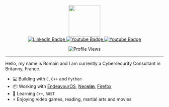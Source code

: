 <div id="header" align="center">
  <img src="https://media.giphy.com/media/lP8xu5t2DLGG045H8F/giphy.gif" width="100"/>
</div>

<div id="badges" align="center">
  <a href="https://www.linkedin.com/in/%F0%9F%94%90romain-r-632b30170">
    <img src="https://img.shields.io/badge/LinkedIn-blue?style=for-the-badge&logo=linkedin&logoColor=white" alt="LinkedIn Badge"/>
  </a>
  <a href="https://www.reddit.com/user/Tad3usZz">
    <img src="https://img.shields.io/badge/Reddit-red?style=for-the-badge&logo=reddit&logoColor=white" alt="Youtube Badge"/>
  </a>
    <a href="https://leetcode.com/Tadeusz-RZK">
    <img src="https://img.shields.io/badge/LeetCode-orange?style=for-the-badge&logo=leetcode&logoColor=white" alt="Youtube Badge"/>
  </a>
</div>

<p align="center">
  <img src="https://komarev.com/ghpvc/?username=Tadeusz-RZK&style=flat&color=blue" alt="Profile Views"/>
</p>

* * *

Hello, my name is Romain and I am currently a Cybersecurity Consultant in Britanny, France.
- 💻 Building with `C`, `C++` and `Python`
- 📦 Working with [EndeavourOS](https://endeavouros.com/), [Neo**vim**](https://neovim.io/), [Firefox](https://www.mozilla.org)
- 🌱 Learning `C++`, `RUST`
- ⚡ Enjoying video games, reading, martial arts and movies
